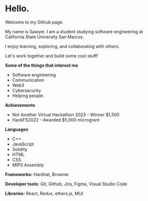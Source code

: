# Hello. 

Welcome to my Github page.

My name is Sawyer. I am a student studying software engineering at California State University San Marcos.

I enjoy learning, exploring, and collaborating with others.

Let's work together and build some cool stuff!


**Some of the things that interest me**
+ Software engineering
+ Communication
+ Web3
+ Cybersecurity
+ Helping people. 



**Achievements**
+ Not Another Virtual Hackathon 2023 - Winner $1,500
+ HackFS2022 - Awarded $5,000 microgrant

**Languages**
+ C++
+ JavaScript
+ Solidity
+ HTML
+ CSS
+ MIPS Assembly

**Frameworks:**
Hardhat, Brownie

**Developer tools:**
Git, Github, Jira, Figma, Visual Studio Code

**Libraries:**
React, Redux, ethers.js, MUI
